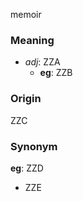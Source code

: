 memoir
### Meaning
+ _adj_: ZZA
    + __eg__: ZZB

### Origin

ZZC

### Synonym

__eg__: ZZD

+ ZZE


